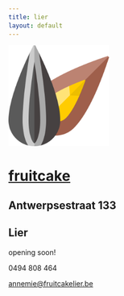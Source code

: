 ```yaml
---
title: lier
layout: default
---
```


<img src="/images/sunflower.png" alt="sunflower" height="200" />

# [fruitcake](/)

## Antwerpsestraat 133
## Lier

opening soon!

0494 808 464

<a href="mailto:annemie@fruitcakelier.be">annemie@fruitcakelier.be</a>
